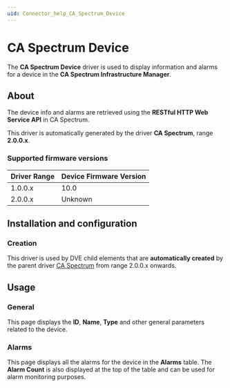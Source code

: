 ```yaml
---
uid: Connector_help_CA_Spectrum_Device
---
```


# CA Spectrum Device

The **CA Spectrum Device** driver is used to display information and alarms for a device in the **CA Spectrum Infrastructure Manager**.

## About

The device info and alarms are retrieved using the **RESTful HTTP Web Service API** in CA Spectrum.

This driver is automatically generated by the driver **CA Spectrum**, range **2.0.0.x**.

### Supported firmware versions

| **Driver Range** | **Device Firmware Version** |
|------------------|-----------------------------|
| 1.0.0.x          | 10.0                        |
| 2.0.0.x          | Unknown                     |

## Installation and configuration

### Creation

This driver is used by DVE child elements that are **automatically created** by the parent driver [CA Spectrum](xref:Connector_help_CA_Spectrum) from range 2.0.0.x onwards.

## Usage

### General

This page displays the **ID**, **Name**, **Type** and other general parameters related to the device.

### Alarms

This page displays all the alarms for the device in the **Alarms** table. The **Alarm Count** is also displayed at the top of the table and can be used for alarm monitoring purposes.
